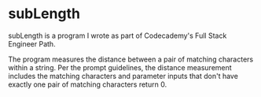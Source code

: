 # subLength

subLength is a program I wrote as part of Codecademy's Full Stack Engineer Path. 

The program measures the distance between a pair of matching characters within a string. Per the prompt guidelines, the distance measurement includes the matching characters and parameter inputs that don't have exactly one pair of matching characters return 0. 
